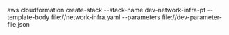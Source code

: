 
aws cloudformation create-stack --stack-name dev-network-infra-pf --template-body file://network-infra.yaml --parameters file://dev-parameter-file.json


